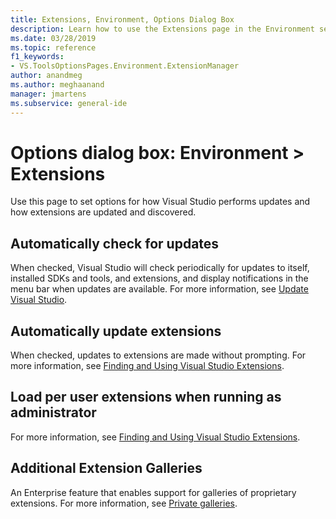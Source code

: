 ```yaml
---
title: Extensions, Environment, Options Dialog Box
description: Learn how to use the Extensions page in the Environment section to set options for how Visual Studio performs updates and how extensions are updated and discovered.
ms.date: 03/28/2019
ms.topic: reference
f1_keywords:
- VS.ToolsOptionsPages.Environment.ExtensionManager
author: anandmeg
ms.author: meghaanand
manager: jmartens
ms.subservice: general-ide
---
```

# Options dialog box: Environment \> Extensions

Use this page to set options for how Visual Studio performs updates and how extensions are updated and discovered.

## Automatically check for updates

When checked, Visual Studio will check periodically for updates to itself, installed SDKs and tools, and extensions, and display notifications in the menu bar when updates are available. For more information, see [Update Visual Studio](../../install/update-visual-studio.md).

## Automatically update extensions

When checked, updates to extensions are made without prompting. For more information, see [Finding and Using Visual Studio Extensions](../../ide/finding-and-using-visual-studio-extensions.md).

## Load per user extensions when running as administrator

For more information, see [Finding and Using Visual Studio Extensions](../../ide/finding-and-using-visual-studio-extensions.md).

## Additional Extension Galleries

An Enterprise feature that enables support for galleries of proprietary extensions. For more information, see [Private galleries](../../extensibility/private-galleries.md).
